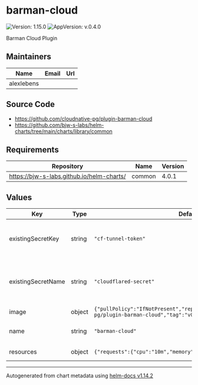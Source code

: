 # barman-cloud

![Version: 1.15.0](https://img.shields.io/badge/Version-1.15.0-informational?style=flat-square) ![AppVersion: v.0.4.0](https://img.shields.io/badge/AppVersion-v.0.4.0-informational?style=flat-square)

Barman Cloud Plugin

## Maintainers

| Name | Email | Url |
| ---- | ------ | --- |
| alexlebens |  |  |

## Source Code

* <https://github.com/cloudnative-pg/plugin-barman-cloud>
* <https://github.com/bjw-s-labs/helm-charts/tree/main/charts/library/common>

## Requirements

| Repository | Name | Version |
|------------|------|---------|
| https://bjw-s-labs.github.io/helm-charts/ | common | 4.0.1 |

## Values

| Key | Type | Default | Description |
|-----|------|---------|-------------|
| existingSecretKey | string | `"cf-tunnel-token"` | Name of key that contains the token in the existingSecret |
| existingSecretName | string | `"cloudflared-secret"` | Name of existing secret that contains Cloudflare token |
| image | object | `{"pullPolicy":"IfNotPresent","repository":"ghcr.io/cloudnative-pg/plugin-barman-cloud","tag":"v0.4.0"}` | Default image |
| name | string | `"barman-cloud"` | Name override of release |
| resources | object | `{"requests":{"cpu":"10m","memory":"128Mi"}}` | Default resources |

----------------------------------------------
Autogenerated from chart metadata using [helm-docs v1.14.2](https://github.com/norwoodj/helm-docs/releases/v1.14.2)
